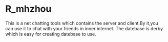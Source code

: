 # R_mhzhou
This is a net chatting tools which contains the server and client.By it,you can use it to chat with your friends in inner internet.
The datebase is derby which is easy for creating datebase to use.
